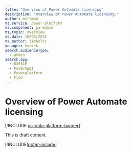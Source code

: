 ```yaml
---
title: "Overview of Power Automate licensing"
description: "Overview of Power Automate licensing."
author: msftman
ms.service: power-platform
ms.component: pa-admin
ms.topic: overview
ms.date: 10/06/2021
ms.author: jimholtz
manager: kvivek
search.audienceType: 
  - admin
search.app:
  - D365CE
  - PowerApps
  - Powerplatform
  - Flow
---
```


# Overview of Power Automate licensing

[!INCLUDE [cc-data-platform-banner](../../includes/cc-data-platform-banner.md)]

This is draft content.

[!INCLUDE[footer-include](../../includes/footer-banner.md)]